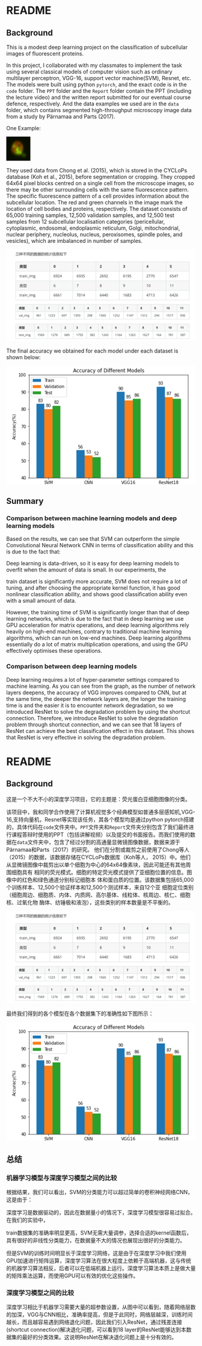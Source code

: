 # README

## Background

This is a modest deep learning project on the classification of subcellular images of fluorescent proteins.

In this project, I collaborated with my classmates to implement the task using several classical models of computer vision such as ordinary multilayer perceptron, VGG-16, support vector machine(SVM), Resnet, etc. The models were built using python `pytorch`, and the exact code is in the `code` folder. The `PPT` folder and the `Report` folder contain the PPT (including the lecture video) and the written report submitted for our eventual course defence, respectively. And the data examples we used are in the `data` folder, which contains segmented high-throughput microscopy image data from a study by Pärnamaa and Parts (2017). 

One Example:

![](train_7.png)

They used data from Chong et al. (2015), which is stored in the CYCLoPs database (Koh et al., 2015), before segmentation or cropping. They cropped 64x64 pixel blocks centred on a single cell from the microscope images, so there may be other surrounding cells with the same fluorescence pattern. The specific fluorescence pattern of a cell provides information about the subcellular location. The red and green channels in the image mark the location of cell bodies and proteins, respectively. The dataset consists of 65,000 training samples, 12,500 validation samples, and 12,500 test samples from 12 subcellular localisation categories (pericellular, cytoplasmic, endosomal, endoplasmic reticulum, Golgi, mitochondrial, nuclear periphery, nucleolus, nucleus, peroxisomes, spindle poles, and vesicles), which are imbalanced in number of samples.

 ![image-20230813160517627](image-20230813160517627.png)

The final accuracy we obtained for each model under each dataset is shown below:

![](OUTPUT1.png)

## Summary

### Comparison between machine learning models and deep learning models

Based on the results, we can see that SVM can outperform the simple Convolutional Neural Network CNN in terms of classification ability and this is due to the fact that:

Deep learning is data-driven, so it is easy for deep learning models to overfit when the amount of data is small. In our experiments, the

train dataset is significantly more accurate, SVM does not require a lot of tuning, and after choosing the appropriate kernel function, it has good nonlinear classification ability, and shows good classification ability even with a small amount of data.

However, the training time of SVM is significantly longer than that of deep learning networks, which is due to the fact that in deep learning we use GPU acceleration for matrix operations, and deep learning algorithms rely heavily on high-end machines, contrary to traditional machine learning algorithms, which can run on low-end machines. Deep learning algorithms essentially do a lot of matrix multiplication operations, and using the GPU effectively optimises these operations.

### Comparison between deep learning models

Deep learning requires a lot of hyper-parameter settings compared to machine learning. As you can see from the graph, as the number of network layers deepens, the accuracy of VGG improves compared to CNN, but at the same time, the deeper the network layers are, the longer the training time is and the easier it is to encounter network degradation, so we introduced ResNet to solve the degradation problem by using the shortcut connection. Therefore, we introduce ResNet to solve the degradation problem through shortcut connection, and we can see that 18 layers of ResNet can achieve the best classification effect in this dataset. This shows that ResNet is very effective in solving the degradation problem.







# README

## Background

这是一个不大不小的深度学习项目，它的主题是：荧光蛋白亚细胞图像的分类。

该项目中，我和同学合作使用了计算机视觉多个经典模型如普通多层感知机,VGG-16,支持向量机，Resnet等实现该任务，其各个模型均是通过python pytorch搭建的，具体代码在`code`文件夹中。`PPT`文件夹和`Report`文件夹分别包含了我们最终进行课程答辩时使用的PPT（包括讲解视频）以及提交的书面报告。而我们使用的数据在`data`文件夹中，包含了经过分割的高通量显微镜图像数据，数据来源于Pärnamaa和Parts（2017）的研究。 他们在分割或裁剪之前使用了Chong等人（2015）的数据，该数据存储在CYCLoPs数据库（Koh等人， 2015）中。他们从显微镜图像中裁剪出以单个细胞为中心的64x64像素块，因此可能还有其他周围细胞具有 相同的荧光模式。细胞的特定荧光模式提供了亚细胞位置的信息。图像中的红色和绿色通道分别标记细胞本 体和蛋白质的位置。该数据集包括65,000个训练样本、12,500个验证样本和12,500个测试样本，来自12个亚 细胞定位类别（细胞周边、细胞质、内体、内质网、高尔基体、线粒体、核周边、核仁、细胞核、过氧化物 酶体、纺锤极和液泡），这些类别的样本数量是不平衡的。

![image-20230813160517627](image-20230813160517627.png)

最终我们得到的各个模型在各个数据集下的准确性如下图所示：

![](OUTPUT1.png)

## 总结

### 机器学习模型与深度学习模型之间的比较

根据结果，我们可以看出，SVM的分类能力可以超过简单的卷积神经网络CNN，这是由于：

深度学习是数据驱动的，因此在数据量小的情况下，深度学习模型很容易过拟合。在我们的实验中，

train数据集的准确率明显更高，SVM无需大量调参，选择合适的kernel函数后，具有很好的非线性分类能力，在数据量不大的情况也展现出很好的分类能力。

但是SVM的训练时间明显长于深度学习网络，这是由于在深度学习中我们使用GPU加速进行矩阵运算，深度学习算法在很大程度上依赖于高端机器，这与传统的机器学习算法相反，后者可以在低端机器上运行。深度学习算法本质上是做大量的矩阵乘法运算，而使用GPU可以有效的优化这些操作。

### 深度学习模型之间的比较

深度学习相比于机器学习需要大量的超参数设置，从图中可以看到，随着网络层数的加深，VGG与CNN相比，准确率提高，但是于此同时，网络层越深，训练时间越长，而且越容易遇到网络退化问题，因此我们引入ResNet，通过残差连接(shortcut connection)解决退化问题，可以看到18 layer的ResNet能够达到本数据集的最好的分类效果。这说明ResNet在解决退化问题上是十分有效的。
